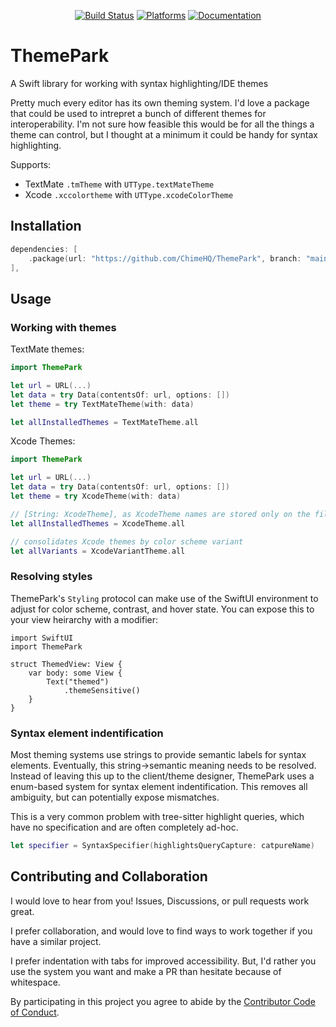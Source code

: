 <div align="center">

[![Build Status][build status badge]][build status]
[![Platforms][platforms badge]][platforms]
[![Documentation][documentation badge]][documentation]

</div>

# ThemePark
A Swift library for working with syntax highlighting/IDE themes

Pretty much every editor has its own theming system. I'd love a package that could be used to intrepret a bunch of different themes for interoperability. I'm not sure how feasible this would be for all the things a theme can control, but I thought at a minimum it could be handy for syntax highlighting.

Supports:

- TextMate `.tmTheme` with `UTType.textMateTheme`
- Xcode `.xccolortheme` with `UTType.xcodeColorTheme`

## Installation

```swift
dependencies: [
    .package(url: "https://github.com/ChimeHQ/ThemePark", branch: "main")
],
```

## Usage

### Working with themes

TextMate themes:

```swift
import ThemePark

let url = URL(...)
let data = try Data(contentsOf: url, options: [])
let theme = try TextMateTheme(with: data)

let allInstalledThemes = TextMateTheme.all
```

Xcode Themes:

```swift
import ThemePark

let url = URL(...)
let data = try Data(contentsOf: url, options: [])
let theme = try XcodeTheme(with: data)

// [String: XcodeTheme], as XcodeTheme names are stored only on the file system
let allInstalledThemes = XcodeTheme.all

// consolidates Xcode themes by color scheme variant
let allVariants = XcodeVariantTheme.all
```

### Resolving styles

ThemePark's `Styling` protocol can make use of the SwiftUI environment to adjust for color scheme, contrast, and hover state. You can expose this to your view heirarchy with a modifier:

```
import SwiftUI
import ThemePark

struct ThemedView: View {
    var body: some View {
        Text("themed")
            .themeSensitive()
    }
}
``` 

### Syntax element indentification

Most theming systems use strings to provide semantic labels for syntax elements. Eventually, this string->semantic meaning needs to be resolved. Instead of leaving this up to the client/theme designer, ThemePark uses a enum-based system for syntax element indentification. This removes all ambiguity, but can potentially expose mismatches.

This is a very common problem with tree-sitter highlight queries, which have no specification and are often completely ad-hoc.

```swift
let specifier = SyntaxSpecifier(highlightsQueryCapture: catpureName)
```

## Contributing and Collaboration

I would love to hear from you! Issues, Discussions, or pull requests work great.

I prefer collaboration, and would love to find ways to work together if you have a similar project.

I prefer indentation with tabs for improved accessibility. But, I'd rather you use the system you want and make a PR than hesitate because of whitespace.

By participating in this project you agree to abide by the [Contributor Code of Conduct](CODE_OF_CONDUCT.md).

[editorconfig]: https://editorconfig.org
[build status]: https://github.com/ChimeHQ/ThemePark/actions
[build status badge]: https://github.com/ChimeHQ/ThemePark/workflows/CI/badge.svg
[platforms]: https://swiftpackageindex.com/ChimeHQ/ThemePark
[platforms badge]: https://img.shields.io/endpoint?url=https%3A%2F%2Fswiftpackageindex.com%2Fapi%2Fpackages%2FChimeHQ%2FThemePark%2Fbadge%3Ftype%3Dplatforms
[documentation]: https://swiftpackageindex.com/ChimeHQ/ThemePark/main/documentation
[documentation badge]: https://img.shields.io/badge/Documentation-DocC-blue
